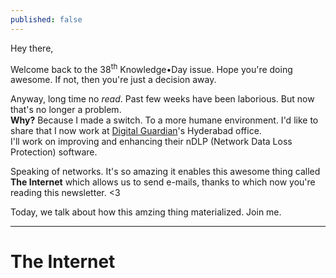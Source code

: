 ```yaml
---
published: false
---
```

Hey there,

Welcome back to the 38<sup>th</sup> Knowledge•Day issue. Hope you're doing awesome. If not, then you're just a decision away.  

Anyway, long time no _read_. Past few weeks have been laborious. But now that's no longer a problem.  
**Why?** Because I made a switch. To a more humane environment. I'd like to share that I now work at [Digital Guardian](https://digitalguardian.com/)'s Hyderabad office.  
I'll work on improving and enhancing their nDLP (Network Data Loss Protection) software.  

Speaking of networks. It's so amazing it enables this awesome thing called **The Internet** which allows us to send e-mails, thanks to which now you're reading this newsletter. <3  

Today, we talk about how this amzing thing materialized. Join me.

--------

# The Internet